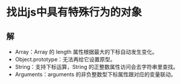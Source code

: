 # 找出js中具有特殊行为的对象

## 解

- Array：Array 的 length 属性根据最大的下标自动发生变化。
- Object.prototype：无法再给它设置原型。
- String：支持下标运算，String 的正整数属性访问会去字符串里查找。
- Arguments：arguments 的非负整数型下标属性跟对应的变量联动。

